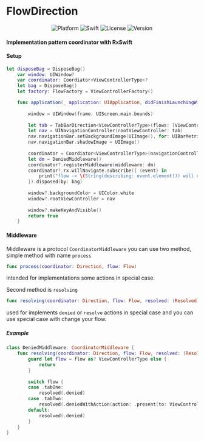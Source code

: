 # FlowDirection

<p align="center">
  <img alt="Platform" src="https://img.shields.io/badge/platform-iOS-orange.svg">
  <img alt="Swift" src="https://img.shields.io/badge/Swift-4.2-orange.svg">
  <img alt="License" src="https://img.shields.io/badge/LICENSE-MIT-blue.svg">
  <img alt="Version" src="https://img.shields.io/badge/Version-0.0.2-blue.svg">
</p>

#### Implementation pattern coordinator with RxSwift

#### Setup

```swift
let disposeBag = DisposeBag()
    var window: UIWindow?
    var coordinator: Coordiator<ViewControllerType>?
    let bag = DisposeBag()
    let factory: FlowFactory = ViewControllerFactory()

    func application(_ application: UIApplication, didFinishLaunchingWithOptions launchOptions: [UIApplication.LaunchOptionsKey: Any]?) -> Bool {
        
        window = UIWindow(frame: UIScreen.main.bounds)
        
        let tab = TabBarDirection<ViewControllerType>(flows: [ViewControllerType.tabOne, ViewControllerType.tabTwo])
        let nav = UINavigationController(rootViewController: tab)
        nav.navigationBar.setBackgroundImage(UIImage(), for: UIBarMetrics.default)
        nav.navigationBar.shadowImage = UIImage()
        
        coordinator = Coordiator<ViewControllerType>(navigationController: nav, tabBarController: tab, builder: factory)
        let dm = DeniedMiddleware()
        coordinator?.registerMiddleware(middleware: dm)
        coordinator?.rx.willNavigate.subscribe({ (event) in
            print("flow -> \(String(describing: event.element!)) will navigate")
        }).disposed(by: bag)
        
        window?.backgroundColor = UIColor.white
        window?.rootViewController = nav
        
        window?.makeKeyAndVisible()
        return true
    }

```

#### Middleware

Middleware is a protocol `CoordinatorMiddleware` you can use two method, simple method with name `process`
```swift
func process(coordinator: Direction, flow: Flow)
``` 
intended for implementations some actions in special case. 

Second method is `resolving`
```swift
func resolving(coordinator: Direction, flow: Flow, resolved: (Resolved) -> Void)
```
used for implements `denied` or `resolve` actions in special case and you can use special case with change your flow.
##### Example

```swift
class DeniedMiddleware: CoordinatorMiddleware {
    func resolving(coordinator: Direction, flow: Flow, resolved: (Resolved) -> Void) {
        guard let flow = flow as? ViewControllerType else {
            return
        }
        
        switch flow {
        case .tabOne:
            resolved(.denied)
        case .tabTwo:
            resolved(.deniedWithAction(action: .present(to: ViewControllerType.first)))
        default:
            resolved(.denied)
        }
    }
}
```